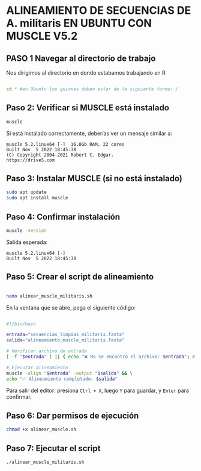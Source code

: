 # ALINEAMIENTO DE SECUENCIAS DE A. militaris EN UBUNTU CON MUSCLE V5.2

## PASO 1 Navegar al directorio de trabajo
Nos dirigimos al directorio en donde estabamos trabajando en R 

```bash

cd * #en Ubuntu los guiones deben estar de la siguiente forma: /
```


## Paso 2: Verificar si MUSCLE está instalado
```bash
muscle
``` 

Si está instalado correctamente, deberías ver un mensaje similar a: 

``` 
muscle 5.2.linux64 [-]  16.0Gb RAM, 22 cores
Built Nov  5 2022 18:45:38
(C) Copyright 2004-2021 Robert C. Edgar.
https://drive5.com
``` 
## Paso 3: Instalar MUSCLE (si no está instalado)

```bash
sudo apt update
sudo apt install muscle
```

## Paso 4: Confirmar instalación

```bash
muscle -versión
```
Salida esperada:
```
muscle 5.2.linux64 [-]
Built Nov  5 2022 18:45:38
```

## Paso 5: Crear el script de alineamiento

```bash

nano alinear_muscle_militaris.sh
```

En la ventana que se abre, pega el siguiente código: 


```bash

#!/bin/bash

entrada="secuencias_limpias_militaris.fasta"
salida="alineamiento_muscle_militaris.fasta"

# Verificar archivo de entrada
[ -f "$entrada" ] || { echo "❌ No se encontró el archivo: $entrada"; exit 1; }

# Ejecutar alineamiento
muscle -align "$entrada" -output "$salida" && \
echo "✅ Alineamiento completado: $salida"
```

Para salir del editor: presiona `Ctrl + X`, luego `Y` para guardar, y `Enter` para confirmar.



## Paso 6: Dar permisos de ejecución

```bash
chmod +x alinear_muscle.sh
```

## Paso 7: Ejecutar el script

```bash
./alinear_muscle_militaris.sh
```





